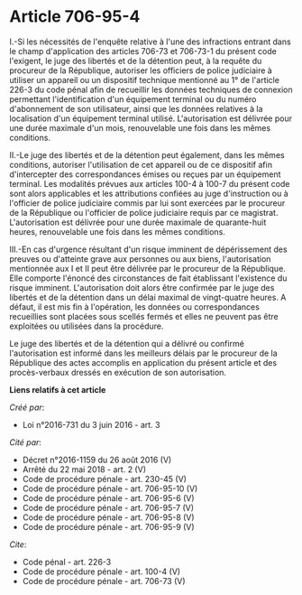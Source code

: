 # Article 706-95-4

I.-Si les nécessités de l'enquête relative à l'une des infractions entrant dans le champ d'application des articles 706-73 et
706-73-1 du présent code l'exigent, le juge des libertés et de la détention peut, à la requête du procureur de la République,
autoriser les officiers de police judiciaire à utiliser un appareil ou un dispositif technique mentionné au 1° de l'article
226-3 du code pénal afin de recueillir les données techniques de connexion permettant l'identification d'un équipement
terminal ou du numéro d'abonnement de son utilisateur, ainsi que les données relatives à la localisation d'un équipement
terminal utilisé. L'autorisation est délivrée pour une durée maximale d'un mois, renouvelable une fois dans les mêmes
conditions. 

II.-Le juge des libertés et de la détention peut également, dans les mêmes conditions, autoriser l'utilisation de cet
appareil ou de ce dispositif afin d'intercepter des correspondances émises ou reçues par un équipement terminal. Les
modalités prévues aux articles 100-4 à 100-7 du présent code sont alors applicables et les attributions confiées au juge
d'instruction ou à l'officier de police judiciaire commis par lui sont exercées par le procureur de la République ou
l'officier de police judiciaire requis par ce magistrat. L'autorisation est délivrée pour une durée maximale de quarante-huit
heures, renouvelable une fois dans les mêmes conditions. 

III.-En cas d'urgence résultant d'un risque imminent de dépérissement des preuves ou d'atteinte grave aux personnes ou aux
biens, l'autorisation mentionnée aux I et II peut être délivrée par le procureur de la République. Elle comporte l'énoncé des
circonstances de fait établissant l'existence du risque imminent. L'autorisation doit alors être confirmée par le juge des
libertés et de la détention dans un délai maximal de vingt-quatre heures. A défaut, il est mis fin à l'opération, les données
ou correspondances recueillies sont placées sous scellés fermés et elles ne peuvent pas être exploitées ou utilisées dans la
procédure. 

Le juge des libertés et de la détention qui a délivré ou confirmé l'autorisation est informé dans les meilleurs délais par le
procureur de la République des actes accomplis en application du présent article et des procès-verbaux dressés en exécution
de son autorisation.

**Liens relatifs à cet article**

_Créé par_:

  - Loi n°2016-731 du 3 juin 2016 - art. 3

_Cité par_:

  - Décret n°2016-1159 du 26 août 2016 (V)
  - Arrêté du 22 mai 2018 - art. 2 (V)
  - Code de procédure pénale - art. 230-45 (V)
  - Code de procédure pénale - art. 706-95-10 (V)
  - Code de procédure pénale - art. 706-95-6 (V)
  - Code de procédure pénale - art. 706-95-7 (V)
  - Code de procédure pénale - art. 706-95-8 (V)
  - Code de procédure pénale - art. 706-95-9 (V)

_Cite_:

  - Code pénal - art. 226-3
  - Code de procédure pénale - art. 100-4 (V)
  - Code de procédure pénale - art. 706-73 (V)
